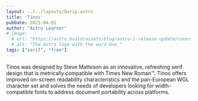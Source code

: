 ```yaml
---
layout: ../../layouts/Qarip.astro
title: 'Tinos'
pubDate: 2023-04-01
author: "Astro Learner"
# image:
  # url: "https://astro.build/assets/blog/astro-1-release-update/cover.jpeg"
  # alt: "The Astro logo with the word One."
tags: ["serif", "free"]
---
```


Tinos was designed by Steve Matteson as an innovative, refreshing serif design that is metrically compatible with Times New Roman™. Tinos offers improved on-screen readability characteristics and the pan-European WGL character set and solves the needs of developers looking for width-compatible fonts to address document portability across platforms.
